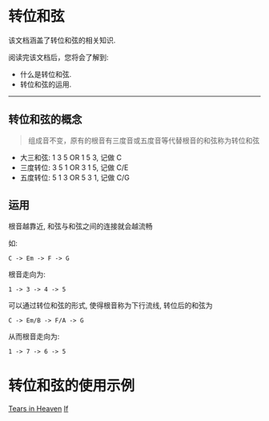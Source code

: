 转位和弦
=======

该文档涵盖了转位和弦的相关知识.

阅读完该文档后，您将会了解到:

* 什么是转位和弦.
* 转位和弦的运用.

--------------------------------------------------------------------------------


转位和弦的概念
-------------

> 组成音不变，原有的根音有三度音或五度音等代替根音的和弦称为转位和弦

- 大三和弦: 1 3 5 OR 1 5 3, 记做 C
- 三度转位: 3 5 1 OR 3 1 5, 记做 C/E
- 五度转位: 5 1 3 OR 5 3 1, 记做 C/G

运用
----
根音越靠近, 和弦与和弦之间的连接就会越流畅

如:

  `C -> Em -> F -> G`
  
根音走向为:

  `1 -> 3 -> 4 -> 5`

可以通过转位和弦的形式, 使得根音称为下行流线, 转位后的和弦为

  `C -> Em/B -> F/A -> G`

从而根音走向为:

  `1 -> 7 -> 6 -> 5`

转位和弦的使用示例
==================
[Tears in Heaven](https://github.com/dengqinghua/guitar_lessons/blob/master/5/Eric_Clapton-TearsInHeaven.pdf)
[If](https://github.com/dengqinghua/guitar_lessons/blob/master/5/Bread-If.pdf)
